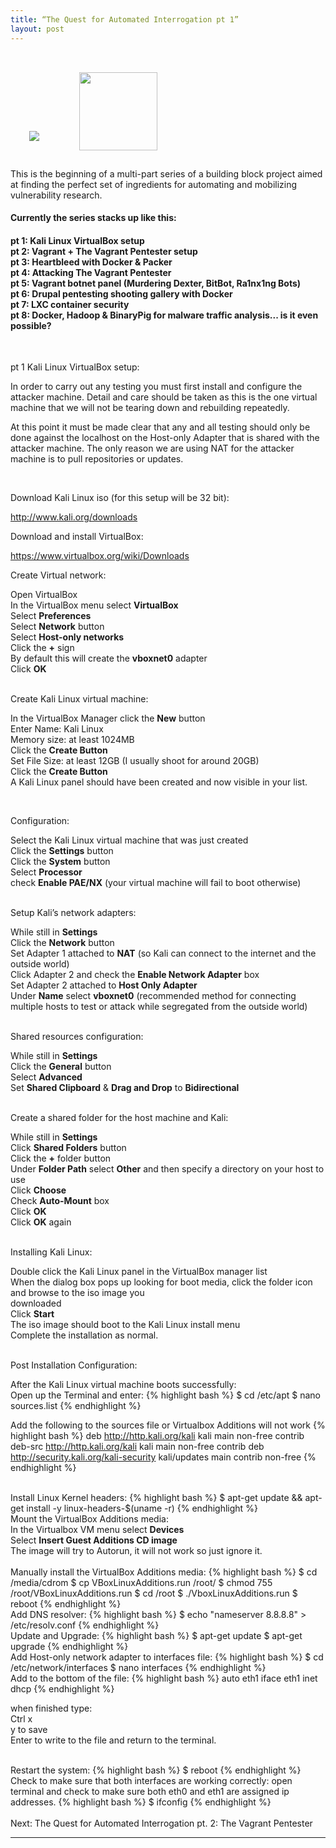 ```yaml
---
title: “The Quest for Automated Interrogation pt 1”
layout: post
---
```

<br>
<a href="http://www.kali.org/"><img src="{{ site.url }} /assets/kali-site-logo2.png" hspace="30" vspace="15" class="img-responsive"></a>
<a href="https://www.virtualbox.org/"><img src="{{ site.url }} /assets/VirtualboxIcon.png" height="125" hspace="30" vspace="15"></a>

<br>
<p class="lead">
This is the beginning of a multi-part series of a building block project aimed at finding the perfect set of ingredients for automating and mobilizing vulnerability research. 
</p>

<p>
<h4>Currently the series stacks up like this:</h4>
</p>

<p>
<h4>
pt 1: Kali Linux VirtualBox setup<br>
pt 2: Vagrant + The Vagrant Pentester setup<br>
pt 3: Heartbleed with Docker & Packer<br>
pt 4: Attacking The Vagrant Pentester<br>
pt 5: Vagrant botnet panel (Murdering Dexter, BitBot, Ra1nx1ng Bots)<br>
pt 6: Drupal pentesting shooting gallery with Docker<br>
pt 7: LXC container security <br>
pt 8: Docker, Hadoop & BinaryPig for malware traffic analysis... is it even possible?<br>
</h4>
</p>


<br>
<p class="lead">
pt 1 Kali Linux VirtualBox setup:
</p>

In order to carry out any testing you must first install and configure the attacker machine. Detail and care should be taken as this is the one virtual machine that we will not be tearing down and rebuilding repeatedly.

At this point it must be made clear that any and all testing should only be done against the localhost on the Host-only Adapter that is shared with the attacker machine. The only reason we are using NAT for the attacker machine is to pull repositories or updates. 

<br> 
<p class="lead">
Download Kali Linux iso (for this setup will be 32 bit):
</p>
<i class="fa fa-long-arrow-right"></i><a href="http://www.kali.org/downloads/"> http://www.kali.org/downloads</a>

<br>
<p class="lead">
Download and install VirtualBox:
</p>
<i class="fa fa-long-arrow-right"></i><a href="https://www.virtualbox.org/wiki/Downloads"> https://www.virtualbox.org/wiki/Downloads</a>

<br>
<p class="lead">
Create Virtual network:
</p>
Open VirtualBox<br>
In the VirtualBox menu select <strong>VirtualBox</strong><br>
Select <strong>Preferences</strong><br>
Select <strong>Network</strong> button<br>
Select <strong>Host-only networks</strong><br>
Click the <strong>+</strong> sign<br>
By default this will create the <strong>vboxnet0</strong> adapter<br>
Click <strong>OK</strong><br>

<br>
<p class="lead">
Create Kali Linux virtual machine:
</p>

In the VirtualBox Manager click the <strong>New</strong> button<br>
Enter Name: Kali Linux<br>
Memory size: at least 1024MB<br>
Click the <strong>Create Button</strong><br>
Set File Size: at least 12GB (I usually shoot for around 20GB)<br>
Click the <strong>Create Button</strong><br>
A Kali Linux panel should have been created and now visible in your list.<br>

<br>
<p class="lead">
Configuration:
</p>
Select the Kali Linux virtual machine that was just created<br>
Click the <strong>Settings</strong> button<br>
Click the <strong>System</strong> button<br>
Select <strong>Processor</strong><br>
check <strong>Enable PAE/NX</strong> (your virtual machine will fail to boot otherwise)<br>

<br>
<p class="lead">
Setup Kali’s network adapters:
</p>
While still in <strong>Settings</strong><br>
Click the <strong>Network</strong> button<br>
Set Adapter 1 attached to <strong>NAT</strong> (so Kali can connect to the internet and the outside world)<br>
Click Adapter 2 and check the  <strong>Enable Network Adapter</strong> box<br>
Set Adapter 2 attached to <strong>Host Only Adapter</strong><br>
Under <strong>Name</strong> select <strong>vboxnet0</strong>  (recommended method for connecting multiple hosts to test or attack while segregated from the outside world)<br>

<br>
<p class="lead">
Shared resources configuration:
</p>
While still in <strong>Settings</strong><br>
Click the <strong>General</strong> button<br>
Select <strong>Advanced</strong><br>
Set <strong>Shared Clipboard</strong> & <strong>Drag and Drop</strong> to <strong>Bidirectional</strong><br>

<br>
<p class="lead">
Create a shared folder for the host machine and Kali:
</p>
While still in <strong>Settings</strong><br>
Click <strong>Shared Folders</strong> button<br>
Click the  <strong>+</strong> folder button<br>
Under <strong>Folder Path</strong> select <strong>Other</strong> and then specify a directory on your host to use<br>
Click <strong>Choose</strong><br>
Check <strong>Auto-Mount</strong> box<br>
Click <strong>OK</strong><br>
Click <strong>OK</strong> again<br> 

<br>
<p class="lead">
Installing Kali Linux:
</p>
Double click the Kali Linux panel in the VirtualBox manager list<br>
When the dialog box pops up looking for boot media, click the folder icon and browse to the iso image you<br> downloaded<br>
Click <strong>Start</strong><br>
The iso image should boot to the Kali Linux install menu<br>
Complete the installation as normal.  <br>

<br>
<p class="lead">
Post Installation Configuration:
</p>
After the Kali Linux virtual machine boots successfully:<br>
Open up the Terminal and enter:
{% highlight bash %}
$ cd /etc/apt
$ nano sources.list
{% endhighlight %}

Add the following to the sources file or Virtualbox Additions will not work
{% highlight bash %}
deb http://http.kali.org/kali kali main non-free contrib
deb-src http://http.kali.org/kali kali main non-free contrib
deb http://security.kali.org/kali-security kali/updates main contrib non-free
{% endhighlight %}

<br>
Install Linux Kernel headers:
{% highlight bash %}
$ apt-get update && apt-get install -y linux-headers-$(uname -r)
{% endhighlight %}

<br>
Mount the VirtualBox Additions media:<br>
In the Virtualbox VM menu select <strong>Devices</strong><br>
Select <strong>Insert Guest Additions CD image</strong><br>
The image will try to Autorun, it will not work so just ignore it.<br> 

<br>
Manually install the VirtualBox Additions media:
{% highlight bash %}
$ cd /media/cdrom
$ cp VBoxLinuxAdditions.run /root/
$ chmod 755 /root/VBoxLinuxAdditions.run
$ cd /root
$ ./VboxLinuxAdditions.run
$ reboot
{% endhighlight %}

<br>
Add DNS resolver:
{% highlight bash %}
$ echo "nameserver 8.8.8.8" > /etc/resolv.conf
{% endhighlight %}

<br>
Update and Upgrade:
{% highlight bash %}
$ apt-get update
$ apt-get upgrade
{% endhighlight %}


<br>
Add Host-only network adapter to interfaces file:
{% highlight bash %}
$ cd /etc/network/interfaces
$ nano interfaces
{% endhighlight %}

<br>
Add to the bottom of the file:
{% highlight bash %}
auto eth1
iface eth1 inet dhcp
{% endhighlight %}


when finished type:<br>
Ctrl x<br>
y to save<br>
Enter to write to the file and return to the terminal.<br>

<br>
Restart the system:
{% highlight bash %}
$ reboot 
{% endhighlight %}

<br>
Check to make sure that both interfaces are working correctly:
open terminal and check to make sure both eth0 and eth1 are assigned ip addresses. 
{% highlight bash %}
$ ifconfig
{% endhighlight %}

<br>
<br>
Next: The Quest for Automated Interrogation pt. 2: The Vagrant Pentester
<hr>
<br>
<br>
<br>





